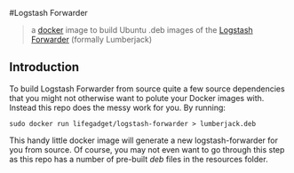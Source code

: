 #Logstash Forwarder
> a [docker](http://docker.io) image to build Ubuntu .deb images of the [Logstash Forwarder](https://github.com/elasticsearch/logstash-forwarder) (formally Lumberjack)

## Introduction

To build Logstash Forwarder from source quite a few source dependencies that you might not otherwise want to polute your Docker images with. Instead this repo does the messy work for you. By running:

	sudo docker run lifegadget/logstash-forwarder > lumberjack.deb
	
This handy little docker image will generate a new logstash-forwarder for you from source. Of course, you may not even want to go through this step as this repo has a number of pre-built *deb* files in the resources folder.